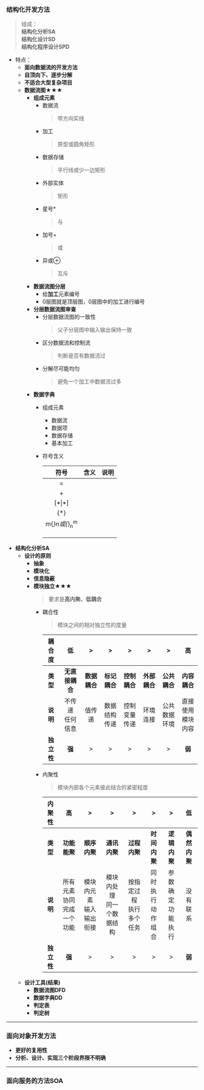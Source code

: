 
### 结构化开发方法
  > 组成：<br>**结构化分析SA**<br>**结构化设计SD**<br>**结构化程序设计SPD**
  + 特点：
    + **面向数据流的开发方法**
    + **自顶向下、逐步分解**
    + **不适合大型复杂项目**
    + **数据流图★★★**
      + **组成元素**
        + 数据流
          > 带方向实线
        + 加工
          > 原型或圆角矩形
        + 数据存储
          > 平行线或少一边矩形
        + 外部实体
          > 矩形
        + 星号*
          > 与
        + 加号+
          > 或
        + 异或⊕
          > 互斥
      + **数据流图分层**
        + 给**加工**元素编号
        + 0层图就是顶层图，0层图中的加工进行编号
      + **分层数据流图审查**
        + 分层数据流图的一致性
          > 父子分层图中输入输出保持一致
        + 区分数据流和控制流
          > 判断是否有数据流过
        + 分解尽可能均匀
          > 避免一个加工中数据流过多
      + **数据字典**
        + 组成元素
          + 数据流
          + 数据项
          + 数据存储
          + 基本加工
        + 符号含义
          
          |符号|含义|说明|
          |:--:|:--:|:--:|
          |=|||
          |+|||
          |[\*\|\*]|||
          |{*}|||
          |m{*}n或{*}<sub>n</sub><sup>m</sup>|||
          ||||
          ||||
          ||||
  + **结构化分析SA**
    + **设计的原则**
      + **抽象**
      + **模块化**
      + **信息隐蔽**
      + **模块独立★★★**
        > 要求是**高内聚、低耦合**
        + 耦合性
          > 模块之间的相对独立性的度量

          |耦合度|低|>|>|>|>|>|高|
          |:--:|:--:|:--:|:--:|:--:|:--:|:--:|:--:|
          |**类型**|**无直接耦合**|**数据耦合**|**标记耦合**|**控制耦合**|**外部耦合**|**公共耦合**|**内容耦合**|
          |**说明**|不传递<br>任何信息|值传递|数据结构<br>传递|控制变量<br>传递|环境连接|公共数据<br>环境|直接使用<br>模块内容|
          |**独立性**|**强**|>|>|>|>|>|**弱**|
        + 内聚性
          > 模块内部各个元素彼此结合的紧密程度

          |内聚性|高|>|>|>|>|>|低|
          |:--:|:--:|:--:|:--:|:--:|:--:|:--:|:--:|
          |**类型**|**功能能聚**|**顺序内聚**|**通讯内聚**|**过程内聚**|**时间内聚**|**逻辑内聚**|**偶然内聚**|
          |**说明**|所有元素协同<br>完成一个功能|模块内元素<br>输入输出衔接|模块内处理<br>同一个数据结构|按指定过程<br>执行多个任务|同时执行<br>动作组合|参数确定<br>功能执行|没有联系|
          |**独立性**|**强**|>|>|>|>|>|**弱**|   
    + **设计工具(结果)**
      + **数据流图DFD**
      + **数据字典DD**
      + **判定表**
      + **判定树**
---
### 面向对象开发方法
  + **更好的复用性**
  + **分析、设计、实现三个阶段界限不明确**
---
### 面向服务的方法SOA
